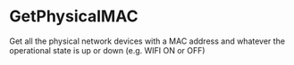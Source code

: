 # GetPhysicalMAC

Get all the physical network devices with a MAC address and whatever the operational state is up or down (e.g. WIFI ON or OFF)